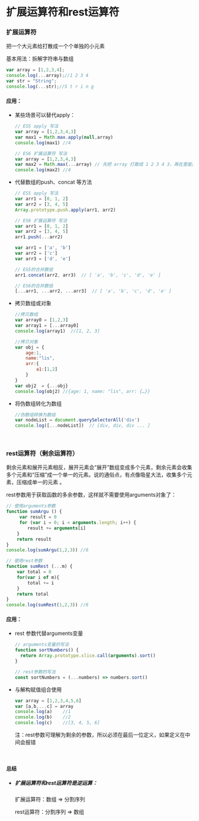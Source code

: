 # 扩展运算符和rest运算符

### 扩展运算符

把一个大元素给打散成一个个单独的小元素

基本用法：拆解字符串与数组

```javascript
var array = [1,2,3,4];
console.log(...array);//1 2 3 4 
var str = "String";
console.log(...str);//S t r i n g
```

#### 应用：

- 某些场景可以替代apply：

  ```javascript
  // ES5 apply 写法
  var array = [1,2,3,4,3]
  var max1 = Math.max.apply(null,array)
  console.log(max1) //4
  ```

  ```javascript
  // ES6 扩展运算符 写法
  var array = [1,2,3,4,3]
  var max2 = Math.max(...array) // 先把 array 打散成 1 2 3 4 3，再在里面找最大的那一个
  console.log(max2) //4
  ```

- 代替数组的push、concat 等方法

  ```javascript
  // ES5 apply 写法
  var arr1 = [0, 1, 2]
  var arr2 = [3, 4, 5]
  Array.prototype.push.apply(arr1, arr2)
  ```

  ```javascript
  // ES6 扩展运算符 写法
  var arr1 = [0, 1, 2]
  var arr2 = [3, 4, 5]
  arr1.push(...arr2)
  ```

  ```javascript
  var arr1 = ['a', 'b']
  var arr2 = ['c']
  var arr3 = ['d', 'e']
  
  // ES5的合并数组
  arr1.concat(arr2, arr3)  // [ 'a', 'b', 'c', 'd', 'e' ]
  
  // ES6的合并数组
  [...arr1, ...arr2, ...arr3]  // [ 'a', 'b', 'c', 'd', 'e' ]
  ```

- 拷贝数组或对象

  ```javascript
  //拷贝数组
  var array0 = [1,2,3]
  var array1 = [...array0]
  console.log(array1)  //[1, 2, 3]
  
  //拷贝对象
  var obj = {
      age:1,
      name:"lis",
      arr:{
          a1:[1,2]
      }
  }
  var obj2  = {...obj}
  console.log(obj2) //{age: 1, name: "lis", arr: {…}}
  ```

- 将伪数组转化为数组

  ```javascript
  //伪数组转换为数组
  var nodeList = document.querySelectorAll('div')
  console.log([...nodeList])  // [div, div, div ... ]
  ```

<br/>

### rest运算符（剩余运算符）

剩余元素和展开元素相反，展开元素会“展开”数组变成多个元素，剩余元素会收集多个元素和“压缩”成一个单一的元素。说的通俗点，有点像吸星大法，收集多个元素，压缩成单一的元素 。

rest参数用于获取函数的多余参数，这样就不需要使用arguments对象了：

```javascript
// 使用arguments参数
function sumArgu () {
     var result = 0
     for (var i = 0; i < arguments.length; i++) {
        result += arguments[i]
    }
    return result
}
console.log(sumArgu(1,2,3)) //6
```

```javascript
// 使用rest参数
function sumRest (...m) {
    var total = 0
    for(var i of m){
        total += i
    }
    return total
}
console.log(sumRest(1,2,3)) //6
```

#### 应用：

- rest 参数代替arguments变量

  ```javascript
  // arguments变量的写法
  function sortNumbers() {
    return Array.prototype.slice.call(arguments).sort()
  }
  
  // rest参数的写法
  const sortNumbers = (...numbers) => numbers.sort()
  ```

- 与解构赋值组合使用

  ```javascript
  var array = [1,2,3,4,5,6]
  var [a,b,...c] = array
  console.log(a)	//1
  console.log(b)	//2
  console.log(c)	//[3, 4, 5, 6]
  ```

  注：rest参数可理解为剩余的参数，所以必须在最后一位定义，如果定义在中间会报错

<br/>

#### 总结

- ##### 扩展运算符和rest运算符是逆运算：


    扩展运算符：数组 => 分割序列
    
    rest运算符：分割序列 => 数组